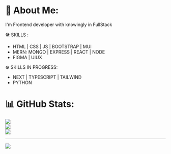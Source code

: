# 💫 About Me:
I'm Frontend developer with knowingly in FullStack

🛠 SKILLS  :
 - HTML | CSS  | JS | BOOTSTRAP | MUI 
 - MERN: MONGO | EXPRESS | REACT | NODE
 - FIGMA | UIUX

⚙ SKILLS IN PROGRESS:
 - NEXT | TYPESCRIPT | TAILWIND
 - PYTHON

# 📊 GitHub Stats:
![](https://github-readme-stats.vercel.app/api?username=josemek098dev&theme=dark&hide_border=false&include_all_commits=false&count_private=false)<br/>
![](https://github-readme-streak-stats.herokuapp.com/?user=josemek098dev&theme=dark&hide_border=false)<br/>
![](https://github-readme-stats.vercel.app/api/top-langs/?username=josemek098dev&theme=dark&hide_border=false&include_all_commits=false&count_private=false&layout=compact)

---
[![](https://visitcount.itsvg.in/api?id=josemek098dev&icon=0&color=0)](https://visitcount.itsvg.in)

<!-- Proudly created with GPRM ( https://gprm.itsvg.in ) -->
